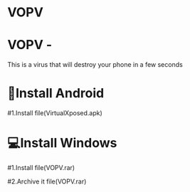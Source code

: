 # VOPV

#

# VOPV - 
This is a virus that will destroy your phone in a few seconds

# 📱Install Android

#1.Install file(VirtualXposed.apk)

# 💻Install Windows

#1.Install file(VOPV.rar) 

#2.Archive it file(VOPV.rar) 
